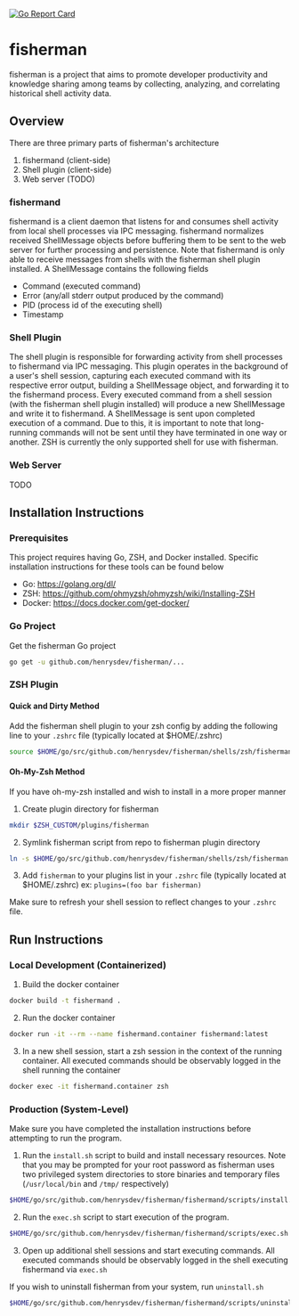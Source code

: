 [![Go Report Card](https://goreportcard.com/badge/github.com/henrysdev/fisherman)](https://goreportcard.com/report/github.com/henrysdev/fisherman)

# fisherman
fisherman is a project that aims to promote developer productivity and knowledge sharing among teams by collecting, analyzing, and correlating historical shell activity data.
## Overview
There are three primary parts of fisherman's architecture
1. fishermand (client-side)
2. Shell plugin (client-side)
3. Web server (TODO)
### fishermand
fishermand is a client daemon that listens for and consumes shell activity from local shell processes via IPC messaging. fishermand normalizes received ShellMessage objects before buffering them to be sent to the web server for further processing and persistence. Note that fishermand is only able to receive messages from shells with the fisherman shell plugin installed.
A ShellMessage contains the following fields
- Command (executed command)
- Error (any/all stderr output produced by the command)
- PID (process id of the executing shell)
- Timestamp
### Shell Plugin
The shell plugin is responsible for forwarding activity from shell processes to fishermand via IPC messaging. This plugin operates in the background of a user's shell session, capturing each executed command with its respective error output, building a ShellMessage object, and forwarding it to the fishermand process. Every executed command from a shell session (with the fisherman shell plugin installed) will produce a new ShellMessage and write it to fishermand. A ShellMessage is sent upon completed execution of a command. Due to this, it is important to note that long-running commands will not be sent until they have terminated in one way or another. ZSH is currently the only supported shell for use with fisherman.
### Web Server
TODO
## Installation Instructions
### Prerequisites
This project requires having Go, ZSH, and Docker installed. Specific installation instructions for these tools can be found below
- Go: https://golang.org/dl/
- ZSH: https://github.com/ohmyzsh/ohmyzsh/wiki/Installing-ZSH
- Docker: https://docs.docker.com/get-docker/

### Go Project
Get the fisherman Go project
```bash
go get -u github.com/henrysdev/fisherman/...
```
### ZSH Plugin
#### Quick and Dirty Method
Add the fisherman shell plugin to your zsh config by adding the following line to your `.zshrc` file (typically located at $HOME/.zshrc)
```zsh
source $HOME/go/src/github.com/henrysdev/fisherman/shells/zsh/fisherman.plugin.zsh
```
#### Oh-My-Zsh Method
If you have oh-my-zsh installed and wish to install in a more proper manner
1. Create plugin directory for fisherman
```bash
mkdir $ZSH_CUSTOM/plugins/fisherman
```
2. Symlink fisherman script from repo to fisherman plugin directory
```bash
ln -s $HOME/go/src/github.com/henrysdev/fisherman/shells/zsh/fisherman.plugin.zsh $ZSH_CUSTOM/plugins/fisherman/fisherman.plugin.zsh
```
3. Add `fisherman` to your plugins list in your `.zshrc` file (typically located at $HOME/.zshrc)
ex: `plugins=(foo bar fisherman)`

Make sure to refresh your shell session to reflect changes to your `.zshrc` file.
## Run Instructions
### Local Development (Containerized)
1. Build the docker container
```bash
docker build -t fishermand .
```
2. Run the docker container
```bash
docker run -it --rm --name fishermand.container fishermand:latest
```
3. In a new shell session, start a zsh session in the context of the running container. All executed commands should be observably logged in the shell running the container
```bash
docker exec -it fishermand.container zsh
```
### Production (System-Level)
Make sure you have completed the installation instructions before attempting to run the program.
1. Run the `install.sh` script to build and install necessary resources. Note that you may be prompted for your root password as fisherman uses two privileged system directories to store binaries and temporary files (`/usr/local/bin` and `/tmp/` respectively)
```bash
$HOME/go/src/github.com/henrysdev/fisherman/fishermand/scripts/install.sh
```
2. Run the `exec.sh` script to start execution of the program.
```bash
$HOME/go/src/github.com/henrysdev/fisherman/fishermand/scripts/exec.sh
```
3. Open up additional shell sessions and start executing commands. All executed commands should be observably logged in the shell executing fishermand via `exec.sh`

If you wish to uninstall fisherman from your system, run `uninstall.sh`
```bash
$HOME/go/src/github.com/henrysdev/fisherman/fishermand/scripts/uninstall.sh
```
